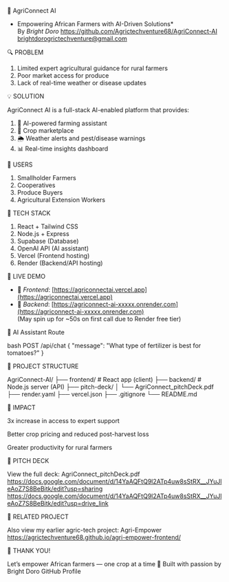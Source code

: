  🌾 AgriConnect AI

* Empowering African Farmers with AI-Driven Solutions*  
By *Bright Doro*
https://github.com/Agrictechventure68/AgriConnect-AI
brightdorogrictechventure@gmail.com


 🔍 PROBLEM

1. Limited expert agricultural guidance for rural farmers  
2. Poor market access for produce  
3. Lack of real-time weather or disease updates  



 💡 SOLUTION

AgriConnect AI is a full-stack AI-enabled platform that provides:
1. 🤖 AI-powered farming assistant  
2. 🛒 Crop marketplace  
3. 🌦 Weather alerts and pest/disease warnings  
4. 📊 Real-time insights dashboard  



 👥 USERS

1. Smallholder Farmers  
2. Cooperatives  
3. Produce Buyers  
4. Agricultural Extension Workers  



 🔧 TECH STACK

1. React + Tailwind CSS  
2. Node.js + Express  
3. Supabase (Database)  
4. OpenAI API (AI assistant)  
5. Vercel (Frontend hosting)  
6. Render (Backend/API hosting)



 🚀 LIVE DEMO

 * 🔗 *Frontend*: [https://agriconnectai.vercel.app](https://agriconnectai.vercel.app)  
 * 🔗 *Backend*: [https://agriconnect-ai-xxxxx.onrender.com](https://agriconnect-ai-xxxxx.onrender.com)  
  (May spin up for ~50s on first call due to Render free tier)



 🧠 AI Assistant Route

bash
POST /api/chat
{
  "message": "What type of fertilizer is best for tomatoes?"
}




📁 PROJECT STRUCTURE

AgriConnect-AI/
├── frontend/          # React app (client)
├── backend/           # Node.js server (API)
├── pitch-deck/
│   └── AgriConnect_pitchDeck.pdf
├── render.yaml
├── vercel.json
├── .gitignore
└── README.md




🎯 IMPACT

3x increase in access to expert support

Better crop pricing and reduced post-harvest loss

Greater productivity for rural farmers





🎥 PITCH DECK

View the full deck:
AgriConnect_pitchDeck.pdf
https://docs.google.com/document/d/14YaAQFtQ9l2ATp4uw8sStRX__JYuJleAoZ7S8BeBitk/edit?usp=sharing
https://docs.google.com/document/d/14YaAQFtQ9l2ATp4uw8sStRX__JYuJleAoZ7S8BeBitk/edit?usp=drive_link



🔗 RELATED PROJECT

Also view my earlier agric-tech project:
Agri-Empower  
 https://agrictechventure68.github.io/agri-empower-frontend/



🙏 THANK YOU!

Let’s empower African farmers — one crop at a time 🌱
Built with passion by Bright Doro
GitHub Profile





